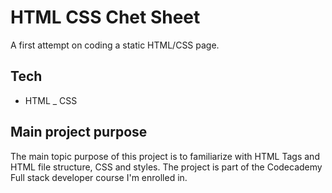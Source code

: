 # **HTML CSS Chet Sheet**

A first attempt on coding a static HTML/CSS page.

## **Tech**
- HTML
_ CSS

## **Main project purpose**
The main topic purpose of this project is to familiarize with HTML Tags and 
HTML file structure, CSS and styles.
The project is part of the Codecademy Full stack developer course I'm enrolled in.